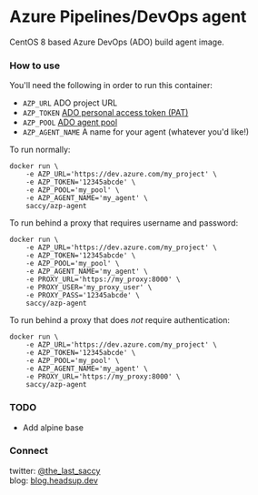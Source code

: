 # Azure Pipelines/DevOps agent
CentOS 8 based Azure DevOps (ADO) build agent image.

### How to use
You'll need the following in order to run this container:
- `AZP_URL` ADO project URL
- `AZP_TOKEN` <a href="https://docs.microsoft.com/en-us/azure/devops/organizations/accounts/use-personal-access-tokens-to-authenticate?view=azure-devops&tabs=preview-page" target="_blank">ADO personal access token (PAT)</a><br>
- `AZP_POOL` <a href="https://docs.microsoft.com/en-us/azure/devops/pipelines/agents/pools-queues?view=azure-devops&tabs=yaml%2Cbrowser" target="_blank">ADO agent pool</a><br>
- `AZP_AGENT_NAME` A name for your agent (whatever you'd like!)

To run normally:
```
docker run \
    -e AZP_URL='https://dev.azure.com/my_project' \
    -e AZP_TOKEN='12345abcde' \
    -e AZP_POOL='my_pool' \
    -e AZP_AGENT_NAME='my_agent' \
    saccy/azp-agent
```

To run behind a proxy that requires username and password:
```
docker run \
    -e AZP_URL='https://dev.azure.com/my_project' \
    -e AZP_TOKEN='12345abcde' \
    -e AZP_POOL='my_pool' \
    -e AZP_AGENT_NAME='my_agent' \
    -e PROXY_URL='https://my_proxy:8000' \
    -e PROXY_USER='my_proxy_user' \
    -e PROXY_PASS='12345abcde' \
    saccy/azp-agent
```

To run behind a proxy that does *not* require authentication:
```
docker run \
    -e AZP_URL='https://dev.azure.com/my_project' \
    -e AZP_TOKEN='12345abcde' \
    -e AZP_POOL='my_pool' \
    -e AZP_AGENT_NAME='my_agent' \
    -e PROXY_URL='https://my_proxy:8000' \
    saccy/azp-agent
```

### TODO
- Add alpine base

### Connect
twitter: <a href="https://twitter.com/the_last_saccy" target="_blank">@the_last_saccy</a><br>
blog: <a href="https://blog.headsup.dev" target="_blank">blog.headsup.dev</a><br>
